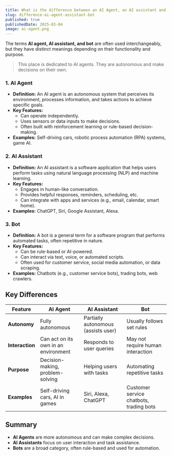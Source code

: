 ```yaml
---
title: What is the difference between an AI Agent, an AI assistant and an AI bot?
slug: difference-ai-agent-assistant-bot
published: true
publishedDate: 2025-03-04
image: ai-agent.png
---
```


The terms **AI agent, AI assistant, and bot** are often used interchangeably, but they have distinct meanings depending on their functionality and purpose.

> This place is dedicated to AI agents. They are autonomous and make decisions on their own.

### 1. AI Agent

- **Definition:** An AI agent is an autonomous system that perceives its environment, processes information, and takes actions to achieve specific goals.
- **Key Features:**
  - Can operate independently.
  - Uses sensors or data inputs to make decisions.
  - Often built with reinforcement learning or rule-based decision-making.
- **Examples:** Self-driving cars, robotic process automation (RPA) systems, game AI.

### 2. AI Assistant

- **Definition:** An AI assistant is a software application that helps users perform tasks using natural language processing (NLP) and machine learning.
- **Key Features:**
  - Engages in human-like conversation.
  - Provides helpful responses, reminders, scheduling, etc.
  - Can integrate with apps and services (e.g., email, calendar, smart home).
- **Examples:** ChatGPT, Siri, Google Assistant, Alexa.

### 3. Bot

- **Definition:** A bot is a general term for a software program that performs automated tasks, often repetitive in nature.
- **Key Features:**
  - Can be rule-based or AI-powered.
  - Can interact via text, voice, or automated scripts.
  - Often used for customer service, social media automation, or data scraping.
- **Examples:** Chatbots (e.g., customer service bots), trading bots, web crawlers.

## Key Differences

| Feature         | AI Agent      | AI Assistant | Bot |
|---------------|--------------|--------------|-----|
| **Autonomy** | Fully autonomous | Partially autonomous (assists user) | Usually follows set rules |
| **Interaction** | Can act on its own in an environment | Responds to user queries | May not require human interaction |
| **Purpose** | Decision-making, problem-solving | Helping users with tasks | Automating repetitive tasks |
| **Examples** | Self-driving cars, AI in games | Siri, Alexa, ChatGPT | Customer service chatbots, trading bots |

## Summary

- **AI Agents** are more autonomous and can make complex decisions.  
- **AI Assistants** focus on user interaction and task assistance.  
- **Bots** are a broad category, often rule-based and used for automation.
